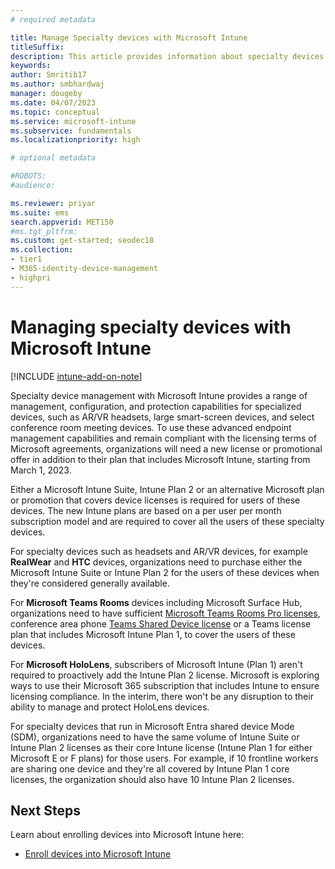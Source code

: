 ```yaml
---
# required metadata

title: Manage Specialty devices with Microsoft Intune
titleSuffix: 
description: This article provides information about specialty devices and how can you manage them with Microsoft Intune
keywords:
author: Smritib17
ms.author: smbhardwaj
manager: dougeby
ms.date: 04/07/2023
ms.topic: conceptual
ms.service: microsoft-intune
ms.subservice: fundamentals
ms.localizationpriority: high

# optional metadata

#ROBOTS:
#audience:

ms.reviewer: priyar
ms.suite: ems
search.appverid: MET150
#ms.tgt_pltfrm:
ms.custom: get-started; seodec18
ms.collection:
- tier1
- M365-identity-device-management
- highpri
---
```


# Managing specialty devices with Microsoft Intune

[!INCLUDE [intune-add-on-note](../includes/intune-add-on-note.md)]

Specialty device management with Microsoft Intune provides a range of management, configuration, and protection capabilities for specialized devices, such as AR/VR headsets, large smart-screen devices, and select conference room meeting devices. To use these advanced endpoint management capabilities and remain compliant with the licensing terms of Microsoft agreements, organizations will need a new license or promotional offer in addition to their plan that includes Microsoft Intune, starting from March 1, 2023.

Either a Microsoft Intune Suite, Intune Plan 2 or an alternative Microsoft plan or promotion that covers device licenses is required for users of these devices. The new Intune plans are based on a per user per month subscription model and are required to cover all the users of these specialty devices.

For specialty devices such as headsets and AR/VR devices, for example **RealWear** and **HTC** devices, organizations need to purchase either the Microsoft Intune Suite or Intune Plan 2 for the users of these devices when they're considered generally available.

For **Microsoft Teams Rooms** devices including Microsoft Surface Hub, organizations need to have sufficient [Microsoft Teams Rooms Pro licenses](/microsoftteams/rooms/rooms-licensing), conference area phone [Teams Shared Device license](/microsoftteams/set-up-common-area-phones) or a Teams license plan that includes Microsoft Intune Plan 1, to cover the users of these devices.  

For **Microsoft HoloLens**, subscribers of Microsoft Intune (Plan 1) aren't required to proactively add the Intune Plan 2 license. Microsoft is exploring ways to use their Microsoft 365 subscription that includes Intune to ensure licensing compliance. In the interim, there won't be any disruption to their ability to manage and protect HoloLens devices.

For specialty devices that run in Microsoft Entra shared device Mode (SDM), organizations need to have the same volume of Intune Suite or Intune Plan 2 licenses as their core Intune license (Intune Plan 1 for either Microsoft E or F plans) for those users. For example, if 10 frontline workers are sharing one device and they're all covered by Intune Plan 1 core licenses, the organization should also have 10 Intune Plan 2 licenses.

## Next Steps

Learn about enrolling devices into Microsoft Intune here:

- [Enroll devices into Microsoft Intune](/mem/intune/fundamentals/deployment-guide-enrollment)
